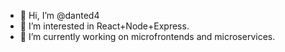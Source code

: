 - 👋 Hi, I’m @danted4
- 👀 I’m interested in React+Node+Express.
- 🌱 I’m currently working on microfrontends and microservices.

<!---
danted4/danted4 is a ✨ special ✨ repository because its `README.md` (this file) appears on your GitHub profile.
You can click the Preview link to take a look at your changes.
--->

